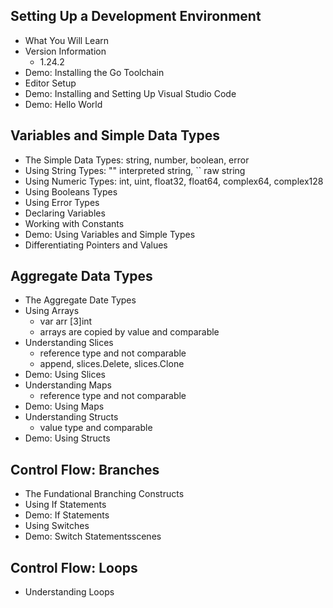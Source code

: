 ## Setting Up a Development Environment
  - What You Will Learn
  - Version Information
    - 1.24.2
  - Demo: Installing the Go Toolchain
  - Editor Setup
  - Demo: Installing and Setting Up Visual Studio Code
  - Demo: Hello World
## Variables and Simple Data Types
  - The Simple Data Types: string, number, boolean, error
  - Using String Types: "" interpreted string, `` raw string
  - Using Numeric Types: int, uint, float32, float64, complex64, complex128
  - Using Booleans Types
  - Using Error Types
  - Declaring Variables
  - Working with Constants
  - Demo: Using Variables and Simple Types
  - Differentiating Pointers and Values
## Aggregate Data Types
  - The Aggregate Date Types
  - Using Arrays
    - var arr [3]int
    - arrays are copied by value and comparable
  - Understanding Slices
    - reference type and not comparable
    - append, slices.Delete, slices.Clone
  - Demo: Using Slices
  - Understanding Maps
    - reference type and not comparable
  - Demo: Using Maps
  - Understanding Structs
    - value type and comparable
  - Demo: Using Structs
## Control Flow: Branches
  - The Fundational Branching Constructs
  - Using If Statements
  - Demo: If Statements
  - Using Switches
  - Demo: Switch Statementsscenes
## Control Flow: Loops
  - Understanding Loops